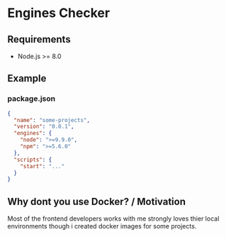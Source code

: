 # Engines Checker

## Requirements

- Node.js >= 8.0

## Example

### package.json
```json
{
  "name": "some-projects",
  "version": "0.0.1",
  "engines": {
    "node": ">=9.9.0",
    "npm": ">=5.6.0"
  },
  "scripts": {
    "start": "..."
  }
}
```

## Why dont you use Docker? / Motivation

Most of the frontend developers works with me strongly loves thier local environments though i created docker images for some projects.
